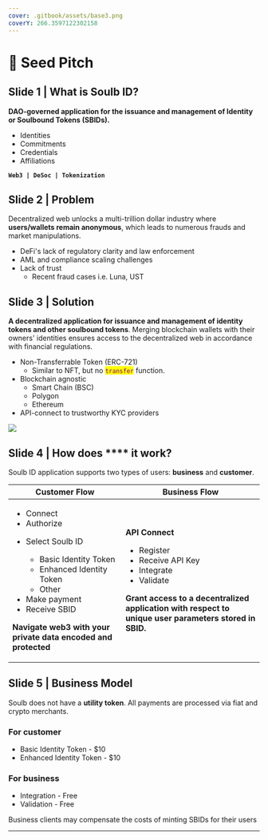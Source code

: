 ```yaml
---
cover: .gitbook/assets/base3.png
coverY: 266.3597122302158
---
```


# 💼 Seed Pitch

## Slide 1 | What is Soulb ID?

**DAO-governed application for the issuance and management of Identity or Soulbound Tokens (SBIDs).**

* Identities
* Commitments
* Credentials
* Affiliations

**`Web3 | DeSoc | Tokenization`**

## Slide 2 | **Problem**

Decentralized web unlocks a multi-trillion dollar industry where **users/wallets remain anonymous**, which leads to numerous frauds and market manipulations.

* DeFi's lack of regulatory clarity and law enforcement
* AML and compliance scaling challenges
* Lack of trust
  * Recent fraud cases i.e. Luna, UST

## **Slide 3 | Solution**

**A decentralized application for issuance and management of identity tokens and other soulbound tokens**. Merging blockchain wallets with their owners' identities ensures access to the decentralized web in accordance with financial regulations.

* Non-Transferrable Token (ERC-721)
  * Similar to NFT, but no <mark style="color:purple;">`transfer`</mark> function.
* Blockchain agnostic
  * Smart Chain (BSC)
  * Polygon
  * Ethereum
* API-connect to trustworthy KYC providers

![](<.gitbook/assets/\_--\_NTT-Solution-Architecture-MVP (1) (1).svg>)

## Slide 4 | How does **** it work?

Soulb ID application supports two types of users: **business** and **customer**.

| Customer Flow                                                                                                                                                                                                                                                                               | Business Flow                                                                                                                                                                                                                                                                    |
| ------------------------------------------------------------------------------------------------------------------------------------------------------------------------------------------------------------------------------------------------------------------------------------------- | -------------------------------------------------------------------------------------------------------------------------------------------------------------------------------------------------------------------------------------------------------------------------------- |
| <ul><li>Connect</li><li>Authorize</li><li><p>Select Soulb ID</p><ul><li>Basic Identity Token</li><li>Enhanced Identity Token</li><li>Other</li></ul></li><li>Make payment </li><li>Receive SBID</li></ul><p><strong>Navigate web3 with your private data encoded and protected</strong></p> | <p><strong>API Connect</strong></p><ul><li>Register</li><li>Receive API Key</li><li>Integrate </li><li>Validate</li></ul><p><strong>Grant access to a decentralized application with respect to unique user parameters stored in SBID.</strong> <br><strong></strong></p><p></p> |

## **Slide 5 | Business Model**

Soulb does not have a **utility token**. All payments are processed via fiat and crypto merchants.

### **For customer**

* Basic Identity Token - $10
* Enhanced Identity Token - $10

### For business

* Integration - Free
* Validation - Free

Business clients may compensate the costs of minting SBIDs for their users







****

